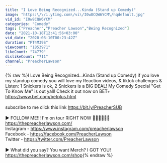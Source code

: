 ```yaml
---
title: "I Love Being Recognized...Kinda (Stand up Comedy)"
image: "https:\/\/i.ytimg.com\/vi\/I0w8CQW6YCM\/hqdefault.jpg"
vid_id: "I0w8CQW6YCM"
categories: "Comedy"
tags: ["Preacher","Preacher Lawson","Being Recognized"]
date: "2021-10-18T12:41:56+03:00"
vid_date: "2020-03-10T00:23:42Z"
duration: "PT4M39S"
viewcount: "1853971"
likeCount: "74779"
dislikeCount: "711"
channel: "PreacherLawson"
---
```

{% raw %}I Love Being Recognized...Kinda (Stand up Comedy) if you love my standup comedy you will love my Reaction videos, &amp; tiktok challenges &amp; Listen: 1 Snickers is ok, 2 Snickers is a BIG DEAL!  My Comedy Special &quot;Get To Know Me&quot; is out yall! Check it out now on BET+ <a rel="nofollow" target="blank" href="https://www.bet.com/betplus.html">https://www.bet.com/betplus.html</a><br /><br />subscribe to me click this link <a rel="nofollow" target="blank" href="https://bit.ly/PreacherSUB">https://bit.ly/PreacherSUB</a><br /><br />► FOLLOW ME!!! I'm on tour RIGHT NOW 👏🏾👏🏾👏🏾 <br /><a rel="nofollow" target="blank" href="https://thepreacherlawson.com/">https://thepreacherlawson.com/</a><br />Instagram - <a rel="nofollow" target="blank" href="https://www.instagram.com/preacherlawson">https://www.instagram.com/preacherlawson</a> <br />Facebook - <a rel="nofollow" target="blank" href="https://facebook.com/PreacherLawson">https://facebook.com/PreacherLawson</a> <br />Twitter - <a rel="nofollow" target="blank" href="https://twitter.com/PreacherLawson">https://twitter.com/PreacherLawson</a> <br /><br />► What did you say? You want Merch? I GOT YOU!<br /><a rel="nofollow" target="blank" href="https://thepreacherlawson.com/shop">https://thepreacherlawson.com/shop</a>{% endraw %}
